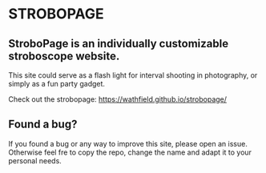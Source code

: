 # STROBOPAGE

## StroboPage is an individually customizable stroboscope website.
This site could serve as a flash light for interval shooting in photography, or simply as a fun party gadget.

Check out the strobopage: https://wathfield.github.io/strobopage/

## Found a bug?
If you found a bug or any way to improve this site, please open an issue. Otherwise feel fre to copy the repo, change the name and adapt it to your personal needs.

